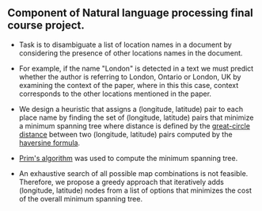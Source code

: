 ## Component of Natural language processing final course project. 

- Task is to disambiguate a list of location names in a document by considering the presence of other locations names in the document.

- For example, if the name "London" is detected in a text we must predict whether the author is referring to London, Ontario or London, UK by examining the context of the paper, where in this this case, context corresponds to the other locations mentioned in the paper.

- We design a heuristic that assigns a (longitude, latitude) pair to each place name by finding the set of (longitude, latitude) pairs that minimize a minimum spanning tree where distance is defined by the [great-circle distance](https://en.wikipedia.org/wiki/Great-circle_distance) between two (longitude, latitude) pairs computed by the [haversine formula](https://en.wikipedia.org/wiki/Haversine_formula). 

- [Prim's algorithm](https://en.wikipedia.org/wiki/Prim%27s_algorithm) was used to compute the minimum spanning tree. 

- An exhaustive search of all possible map combinations is not feasible. Therefore, we propose a greedy approach that iteratively adds (longitude, latitude) nodes from a list of options that minimizes the cost of the overall minimum spanning tree.  
